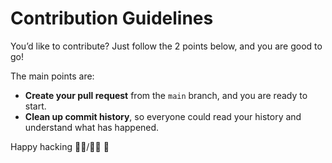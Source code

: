 # Contribution Guidelines

You’d like to contribute?
Just follow the 2 points below, and you are good to go!

The main points are:

* **Create your pull request** from the `main` branch, and you are ready to start.
* **Clean up commit history**, so everyone could read your history and understand what has happened.

Happy hacking 👩‍💻/👨‍💻 🙂